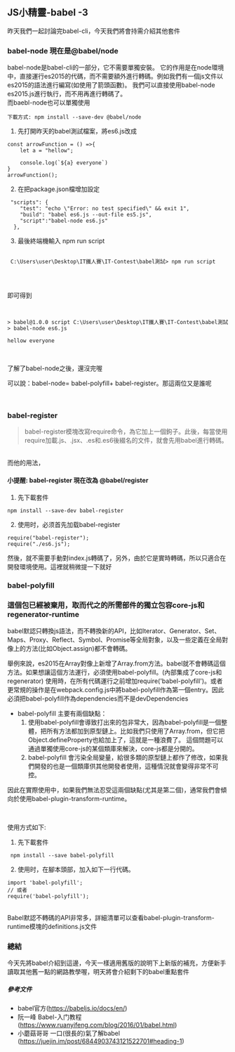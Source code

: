 ## JS小精靈-babel -3

昨天我們一起討論完babel-cli，今天我們將會持需介紹其他套件

### babel-node 現在是@babel/node
babel-node是babel-cli的一部分，它不需要單獨安裝。
它的作用是在node環境中，直接運行es2015的代碼，而不需要額外進行轉碼。例如我們有一個js文件以es2015的語法進行編寫(如使用了箭頭函數)。
我們可以直接使用babel-node es2015.js進行執行，而不用再進行轉碼了。
</br>
而baebl-node也可以單獨使用

`下載方式: npm install --save-dev @babel/node`


1. 先打開昨天的babel測試檔案，將es6.js改成

```
const arrowFunction = () =>{
    let a = "hellow";

    console.log(`${a} everyone`)
}
arrowFunction();

```

2. 在把package.json檔增加設定

```
 "scripts": {
    "test": "echo \"Error: no test specified\" && exit 1",
    "build": "babel es6.js --out-file es5.js",
    "script":"babel-node es6.js"
  },
```

3. 最後終端機輸入 npm run script

```

 C:\Users\user\Desktop\IT鐵人賽\IT-Contest\babel測試> npm run script
 
```

</br>

即可得到

```

 
> babel@1.0.0 script C:\Users\user\Desktop\IT鐵人賽\IT-Contest\babel測試
> babel-node es6.js

hellow everyone

```

</br>

了解了babel-node之後，還沒完喔

可以說：babel-node= babel-polyfill+ babel-register。那這兩位又是誰呢

</br>

### babel-register
 > babel-register模塊改寫require命令，為它加上一個鉤子。此後，每當使用require加載.js、.jsx、.es和.es6後綴名的文件，就會先用babel進行轉碼。
 
 </br>
 而他的用法，
 
 #### 小提醒: babel-register 現在改為 @babel/register
 
 1. 先下載套件
 
 ```
 npm install --save-dev babel-register
 
 ```
 
 2. 使用时，必须首先加载babel-register
  
 ```
 require("babel-register");
 require("./es6.js");
 
 ```

  然後，就不需要手動對index.js轉碼了，另外，由於它是實時轉碼，所以只適合在開發環境使用。這裡就稍微提一下就好
  
  
### babel-polyfill

### 這個包已經被棄用，取而代之的所需部件的獨立包容core-js和regenerator-runtime

babel默認只轉換js語法，而不轉換新的API，比如Iterator、Generator、Set、Maps、Proxy、Reflect、Symbol、Promise等全局對象，以及一些定義在全局對像上的方法(比如Object.assign)都不會轉碼。

舉例來說，es2015在Array對像上新增了Array.from方法。babel就不會轉碼這個方法。如果想讓這個方法運行，必須使用babel-polyfill。(內部集成了core-js和regenerator)
使用時，在所有代碼運行之前增加require('babel-polyfill')。或者更常規的操作是在webpack.config.js中將babel-polyfill作為第一個entry。因此必須把babel-polyfill作為dependencies而不是devDependencies
- babel-polyfill 主要有兩個缺點：
  1. 使用babel-polyfill會導致打出來的包非常大，因為babel-polyfill是一個整體，把所有方法都加到原型鏈上。比如我們只使用了Array.from，但它把Object.defineProperty也給加上了，這就是一種浪費了。      這個問題可以通過單獨使用core-js的某個類庫來解決，core-js都是分開的。
  2. babel-polyfill 會污染全局變量，給很多類的原型鏈上都作了修改，如果我們開發的也是一個類庫供其他開發者使用，這種情況就會變得非常不可控。


因此在實際使用中，如果我們無法忍受這兩個缺點(尤其是第二個)，通常我們會傾向於使用babel-plugin-transform-runtime。

  </br>
  
 使用方式如下:
 1. 先下載套件
 
 ```
  npm install --save babel-polyfill
 
 ```
 
 2. 使用时，在腳本頭部，加入如下一行代碼。
  
 ```
import 'babel-polyfill';
// 或者
require('babel-polyfill');
 
 ```
 
 
 </br>
 Babel默認不轉碼的API非常多，詳細清單可以查看babel-plugin-transform-runtime模塊的definitions.js文件
 
### 總結
今天先將babel介紹到這邊，今天一樣適用舊版的說明下上新版的補充，方便新手讀取其他舊一點的網路教學喔，明天將會介紹剩下的babel重點套件


##### 參考文件

- babel官方(https://babeljs.io/docs/en/)
- 阮一峰 Babel-入门教程(https://www.ruanyifeng.com/blog/2016/01/babel.html)
- 小蘑菇哥哥 一口(很長的)氣了解babel (https://juejin.im/post/6844903743121522701#heading-1)



